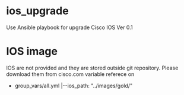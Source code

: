 # ios_upgrade
Use Ansible playbook for upgrade Cisco IOS
Ver 0.1
# IOS image
IOS are not provided and they are stored outside git repository. Please download them from cisco.com
variable referece on 
- group_vars/all.yml
|--ios_path: "../images/gold/"